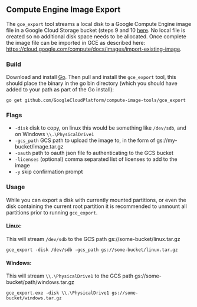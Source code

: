 ## Compute Engine Image Export

The `gce_export` tool streams a local disk to a Google Compute Engine image file in
a Google Cloud Storage bucket (steps 9 and 10 
[here](https://cloud.google.com/compute/docs/images/export-image). No local file is
created so no additional disk space needs to be allocated. Once complete the
image file can be imported in GCE as described here:
https://cloud.google.com/compute/docs/images/import-existing-image.

### Build
Download and install [Go](https://golang.org/doc/install). Then pull and 
install the `gce_export` tool, this should place the binary in the go bin directory
(which you should have added to your path as part of the Go install): 

```
go get github.com/GoogleCloudPlatform/compute-image-tools/gce_export
```

### Flags

+ `-disk` disk to copy, on linux this would be something like `/dev/sdb`, and on
Windows `\\.\PhysicalDrive1`
+ `-gcs_path` GCS path to upload the image to, in the form of gs://my-bucket/image.tar.gz
+ `-oauth` path to oauth json file fo authenticating to the GCS bucket
+ `-licenses` (optional) comma separated list of licenses to add to the image
+ `-y` skip confirmation prompt

### Usage

While you can export a disk with currently mounted partitions, or even the disk
containing the current root partition it is recommended to unmount all partitions
prior to running `gce_export`.

#### Linux:

This will stream `/dev/sdb` to the GCS path gs://some-bucket/linux.tar.gz

```
gce_export -disk /dev/sdb -gcs_path gs://some-bucket/linux.tar.gz
```

#### Windows:

This will stream `\\.\PhysicalDrive1` to the GCS path
gs://some-bucket/path/windows.tar.gz

```
gce_export.exe -disk \\.\PhysicalDrive1 gs://some-bucket/windows.tar.gz
```

